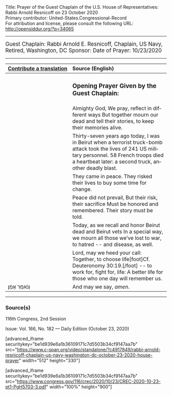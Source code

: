 <html>
<head></head>
<body>
Title: Prayer of the Guest Chaplain of the U.S. House of Representatives: Rabbi Arnold Resnicoff on 23 October 2020<br />
Primary contributor: United-States.Congressional-Record<br />
For attribution and license, please consult the following URL: <a href="http://opensiddur.org/?p=34065">http://opensiddur.org/?p=34065</a>
<p />
<hr />

<div class="english" lang="en" style="font-size:1.2em;">
Guest Chaplain: Rabbi Arnold E. Resnicoff, Chaplain, US Navy, Retired, Washington, DC
Sponsor: 
Date of Prayer: 10/23/2020

<!-- 
<blockquote>
<h3>One Minute Speech Given in Recognition of the Guest Chaplain:</h3>
</blockquote>
-->
</div>


<hr />

<table style="margin-left: auto;margin-right: auto;" class="draggable">
<thead><tr><th id="x" style="text-align: right;"><a href="/contributing/upload/">Contribute&nbsp;a&nbsp;translation</a></th><th style="text-align: left;">Source (English)</th></tr></thead>
<tbody>
<tr><td style="vertical-align:top;">
<div class="liturgy" lang="he">

</span></div></td>
 
<td style="vertical-align:top;">
<div class="english" lang="en">
<h3>Opening Prayer Given by the Guest Chaplain:</h3>
</div></td></tr>

<tr><td style="vertical-align:top;">
<div class="liturgy" lang="he">

</span></div></td>
 
<td style="vertical-align:top;">
<div class="english" lang="en">
Almighty God,
We pray, reflect in different ways
But together mourn our dead
and tell their stories, to keep their memories alive.
</div></td></tr>

<tr><td style="vertical-align:top;">
<div class="liturgy" lang="he">

</span></div></td>
 
<td style="vertical-align:top;">
<div class="english" lang="en">
Thirty-seven years ago today, I was in Beirut
when a terrorist truck-bomb attack took the lives of 241 US military personnel.
58 French troops died a heartbeat later: a second truck, another deadly blast.
</div></td></tr>

<tr><td style="vertical-align:top;">
<div class="liturgy" lang="he">

</span></div></td>
 
<td style="vertical-align:top;">
<div class="english" lang="en">
They came in peace.
They risked their lives to buy some time for change.
</div></td></tr>

<tr><td style="vertical-align:top;">
<div class="liturgy" lang="he">

</span></div></td>
 
<td style="vertical-align:top;">
<div class="english" lang="en">
Peace did not prevail,
But their risk, their sacrifice
Must be honored and remembered.
Their story must be told.
</div></td></tr>

<tr><td style="vertical-align:top;">
<div class="liturgy" lang="he">

</span></div></td>
 
<td style="vertical-align:top;">
<div class="english" lang="en">
Today, as we recall and honor Beirut dead and Beirut vets
In a special way,
we mourn all those we’ve lost to war, to hatred -- and disease, as well.
</div></td></tr>

<tr><td style="vertical-align:top;">
<div class="liturgy" lang="he">

</span></div></td>
 
<td style="vertical-align:top;">
<div class="english" lang="en">
Lord, may we heed your call:
Together, to choose life[foot]Cf. Deuteronomy 30:19.[/foot] -- to work for, fight for, life:
A better life for those who one day will remember us.
</div></td></tr>


<tr><td style="vertical-align:top;">
<div class="liturgy" lang="he">
וְנֹאמַר
אָמֵן׃
</span></div></td>
 
<td style="vertical-align:top;">
<div class="english" lang="en">
And may we say, 
<em>amen</em>.
</div></td></tr>
</tbody></table>

<hr />

<h3>Source(s)</h3>

116th Congress, 2nd Session

Issue: Vol. 166, No. 182 — Daily Edition (October 23, 2020)
<!-- 
link: https://chaplain.house.gov/archive/index.html?id=1222
-->

[advanced_iframe securitykey="be1d939e6a1b36109171c7d5503b34cf9147aa7b" src="https://www.c-span.org/video/standalone/?c4917849/rabbi-arnold-resnicoff-chaplain-us-navy-washington-dc-october-23-2020-house-prayer" width="512" height="330"]

[advanced_iframe securitykey="be1d939e6a1b36109171c7d5503b34cf9147aa7b" src="https://www.congress.gov/116/crec/2020/10/23/CREC-2020-10-23-pt1-PgH5703-3.pdf" width="100%" height="900"]

&nbsp;
</body>
</html>